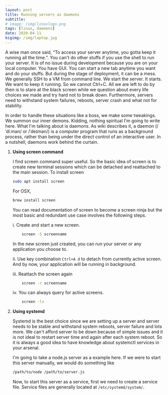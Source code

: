 ```yaml
---
layout: post
title: Running servers as daemons
subtitle: 
# image: /img/linuxlogo.png
tags: [linux, daemons]
date: 2020-04-11
bigimg: /img/laptop.jpg
---
```



A wise man once said, “To access your server anytime, you gotta keep it running all the time.”. You can't do 
other stuffs if you use the shell to run your server. It is of no issue during development because you are on your local computer. You have GUI. You can 
start a new tab anytime you want and do your stuffs. But during the stage of deployment, it can be a mess. 
We generally SSH to a VM from command line. We start the server. It starts. We want to keep it running. So we cannot Ctrl+C.
All we are left to do by then is to stare at the black screen while we question about every life choices we made and try hard not to break down. 
Furthermore, servers need to withstand system failures, reboots, server crash and what not for stability.

In order to handle these situations like a boss, we make some tweakings. We summon our inner demons. Kidding, nothing spiritual 
I'm going to write here. What I'm talking about is daemons. As wiki describes it, a daemon (/ˈdiːmən/ or /ˈdeɪmən/) is a 
computer program that runs as a background process, rather than being under the direct control of an interactive user. 
In a nutshell, daemons work behind the curtain. 


1. **Using screen command**

    I find screen command super useful. So the basic idea of screen is to create new terminal sessions which can be detached and reattached to the main session. 
    To install screen 
    ```bash
    sudo apt install screen
    ```
    For OSX, 
    ```bash
    brew install screen
    ```
    You can read documentation of screen to become a screen ninja but the most basic and redundant use case
    involves the following steps.

    i. Create and start a new screen. 

    ```bash
        screen -S screenname
    ```  
    In the new screen just created, you can run your server or any application you choose to. 

    ii. Use key combination ```Ctrl+A d``` to detach from currently active screen. And by now, your application
        will be running in background. 

    iii. Reattach the screen again

    ```bash
        screen -r screenname
    ```   

    iv. You can always query for active screens.

    ```bash
        screen -ls
    ```        



2. **Using systemd**

    Systemd is the best choice since we are setting up a server and server needs to be stable and withstand
    system reboots, server failure and lots more. We can't afford server to be down because of simple issues and it is not ideal
    to restart server time and again after each system reboot. So it is always a good idea to have knowledge about systemctl services
    in your arsenal. 

    I'm going to take a node.js server as a example here. If we were to start this server manually, we would do something like
    ```bash
    /path/to/node /path/to/server.js
    ```

    Now, to start this server as a service, first we need to create a service file. Service files are generally located at 
    ```/etc/systemd/system/```.